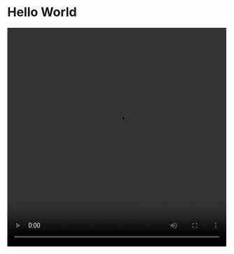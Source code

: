 # Hello World

<!-- 
https://github.com/jessesoo-tk/test-cms/assets/126437017/07869873-b82d-4d55-9fce-6b317df6b9f3
-->

<!-- Video -->
<video width="500" height="500" src="https://cdn.jsdelivr.net/gh/jessesoo-tk/test-cms@latest/assets/videos/sample.mp4" controls autoplay>
</video>
